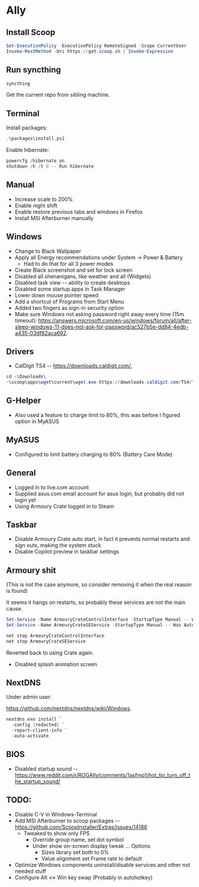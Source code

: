 # Ally

## Install Scoop

```powershell
Set-ExecutionPolicy -ExecutionPolicy RemoteSigned -Scope CurrentUser
Invoke-RestMethod -Uri https://get.scoop.sh | Invoke-Expression
```

## Run syncthing

```powershell
syncthing
```

Get the current repo from sibling machine.


## Terminal

Install packages:

```powershell
.\packages\install.ps1
```

Enable hibernate:

```powershell
powercfg /hibernate on
shutdown /h /t 0 -- Run hibernate
```

## Manual

* Increase scale to 200%
* Enable night shift
* Enable restore previous tabs and windows in Firefox
* Install MSI Afterburner manually

## Windows

* Change to Black Wallpaper
* Apply all Energy recommendations under System -> Power & Battery
  * Had to do that for all 3 power modes
* Create Black screenshot and set for lock screen
* Disabled all shenanigans, like weather and all (Widgets)
* Disabled task view -- ability to create desktops
* Disabled some startup apps in Task Manager
* Lower down mouse pointer speed
* Add a shortcut of Programs from Start Menu
* Added two fingers as sign-in security option
* Make sure Windows not asking password right away every time (15m timeout):
  https://answers.microsoft.com/en-us/windows/forum/all/after-sleep-windows-11-does-not-ask-for-password/ac527b5e-dd84-4edb-a435-03df82aca692.

## Drivers

* CalDigit TS4 -- https://downloads.caldigit.com/,

```powershell
cd ~\Downloads\
~\scoop\apps\wget\current\wget.exe https://downloads.caldigit.com/TS4/TS4-Windows-Ethernet-Driver.zip
```

## G-Helper

* Also used a feature to charge limit to 80%, this was before I figured option in MyASUS

## MyASUS

* Configured to limit battery charging to 80% (Battery Care Mode)

## General

* Logged in to live.com account
* Supplied asus.com email account for asus login, but probably did not login yet
* Using Armoury Crate logged in to Steam

## Taskbar 

* Disable Armoury Crate auto start, in fact it prevents normal restarts and
  sign outs, making the system stuck
* Disable Copilot preview in taskbar settings


## Armoury shit

(This is not the case anymore, so consider removing it when the real reason is found)

It seems it hangs on restarts, so probably these services are not the main cause.

```powershell
Set-Service -Name ArmouryCrateControlInterface -StartupType Manual -- Was Automatic
Set-Service -Name ArmouryCrateSEService -StartupType Manual -- Was Automatic and Running

net stop ArmouryCrateControlInterface
net stop ArmouryCrateSEService
```

Reverted back to using Crate again. 

* Disabled splash animation screen

## NextDNS

Under admin user:

https://github.com/nextdns/nextdns/wiki/Windows.

```powershell
nextdns.exe install `
  -config [redacted] `
  -report-client-info `
  -auto-activate
```

## BIOS

* Disabled startup sound -- https://www.reddit.com/r/ROGAlly/comments/1asfmp1/hot_tip_turn_off_the_startup_sound/

## TODO:

* Disable C-V in Windows-Terminal
* Add MSI Afterburner to scoop packages -- https://github.com/ScoopInstaller/Extras/issues/14186
   * Tweaked to show only FPS
      * Override group name, set dot symbol
      * Under show on-screen display tweak ... Options
        * Sizes library set both to 0%
        * Value alignment set Frame rate to default
* Optimize Windows components uninstall/disable services and other not needed stuff
* Configure Alt <-> Win key swap (Probably in autohotkey)
